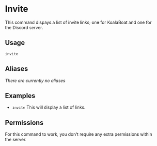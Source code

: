 # Invite
This command dispays a list of invite links; one for KoalaBoat and one for the Discord server.

## Usage
`invite`

## Aliases
*There are currently no aliases*

## Examples
- `invite` This will display a list of links.

## Permissions
For this command to work, you don't require any extra permissions within the server.